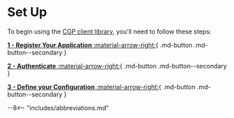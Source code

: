 # Set Up

To begin using the [CGP client library](https://github.com/NHS-NGS/cgpclient), you'll need to follow these steps:

[**1 - Register Your Application** :material-arrow-right:](register.md){ .md-button .md-button--secondary }

[**2 - Authenticate** :material-arrow-right:](auth.md){ .md-button .md-button--secondary }

[**3 - Define your Configuration** :material-arrow-right:](config.md){ .md-button .md-button--secondary }

--8<-- "includes/abbreviations.md"